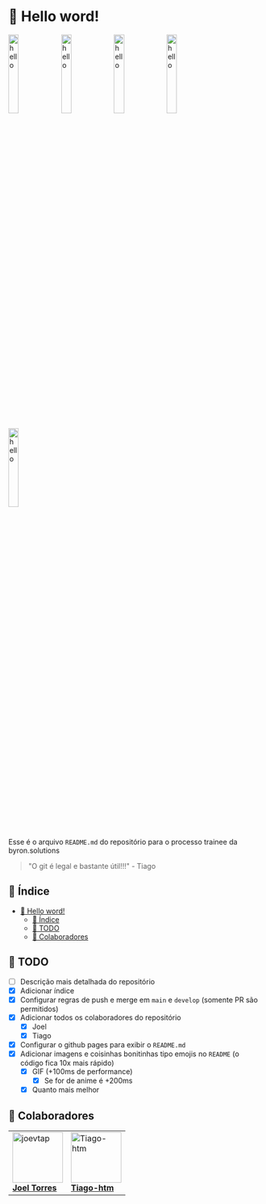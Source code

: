 
# 👋 Hello word!

<div float="left">
  <img src="https://media1.tenor.com/m/A-SdD3G9q6oAAAAC/new-game-mozuku.gif" alt="hello" width="20%"  align="top"/>  

  <img src="https://media1.tenor.com/m/xCv9kpxFGEYAAAAd/anya-forger.gif" alt="hello" width="20%" align="top"/>  

  <img src="https://media1.tenor.com/m/dtT7TYvgqx0AAAAd/frieren-smug-frieren.gif" alt="hello" width="20%" align="top" />  

  <img src="https://media1.tenor.com/m/rM9tNCMYr-oAAAAC/joy-boy-gear-5.gif" alt="hello" width="20%" align="top" />

  <img src="https://media1.tenor.com/m/II3P1g35iOMAAAAC/jiraiya-naruto.gif" alt="hello" width="20%" align="top" />
</div>

<br />

Esse é o arquivo `README.md` do repositório para o processo trainee da byron.solutions  

> "O git é legal e bastante útil!!!"  -  Tiago 

## 📜 Índice

- [👋 Hello word!](#-hello-word)
  - [📜 Índice](#-índice)
  - [📝 TODO](#-todo)
  - [🤝 Colaboradores](#-colaboradores)

## 📝 TODO

- [ ] Descrição mais detalhada do repositório
- [x] Adicionar índice
- [x] Configurar regras de push e merge em `main` e `develop` (somente PR são permitidos)
- [x] Adicionar todos os colaboradores do repositório
  - [x] Joel
  - [x] Tiago
- [x] Configurar o github pages para exibir o `README.md`
- [x] Adicionar imagens e coisinhas bonitinhas tipo emojis no `README` (o código fica 10x mais rápido)
  - [x] GIF (+100ms de performance)
    - [x] Se for de anime é +200ms
  - [x] Quanto mais melhor

## 🤝 Colaboradores 

<table>
  <tbody>
    <tr>
      <td align="left" valign="top">
        <a href="https://github.com/joevtap">
          <img src="https://github.com/joevtap.png" width="100" alt="joevtap"/>
          <br />
          <b>Joel Torres</b>
        </a>
      </td>
      <td align="left" valign="top">
        <a href="https://github.com/Tiago-htm">
          <img src="https://github.com/Tiago-htm.png" width="100" alt="Tiago-htm"/>
          <br />
          <b>Tiago-htm</b>
        </a>
      </td> 
    </tr>
  </tbody>
</table>
